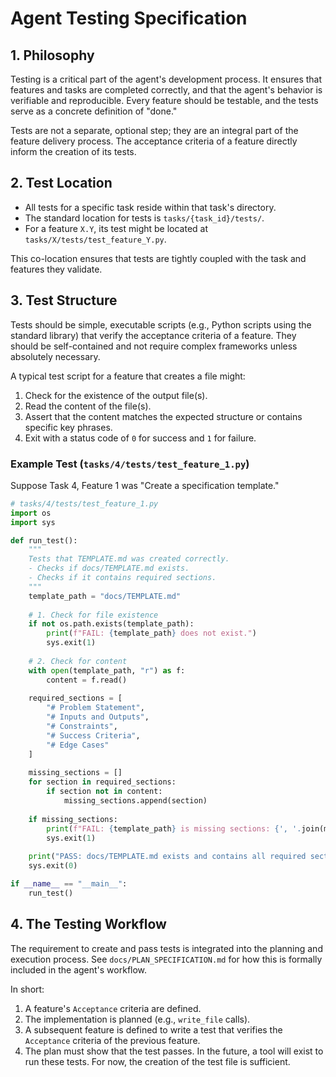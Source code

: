 # Agent Testing Specification

## 1. Philosophy
Testing is a critical part of the agent's development process. It ensures that features and tasks are completed correctly, and that the agent's behavior is verifiable and reproducible. Every feature should be testable, and the tests serve as a concrete definition of "done."

Tests are not a separate, optional step; they are an integral part of the feature delivery process. The acceptance criteria of a feature directly inform the creation of its tests.

## 2. Test Location
- All tests for a specific task reside within that task's directory.
- The standard location for tests is `tasks/{task_id}/tests/`.
- For a feature `X.Y`, its test might be located at `tasks/X/tests/test_feature_Y.py`.

This co-location ensures that tests are tightly coupled with the task and features they validate.

## 3. Test Structure
Tests should be simple, executable scripts (e.g., Python scripts using the standard library) that verify the acceptance criteria of a feature. They should be self-contained and not require complex frameworks unless absolutely necessary.

A typical test script for a feature that creates a file might:
1. Check for the existence of the output file(s).
2. Read the content of the file(s).
3. Assert that the content matches the expected structure or contains specific key phrases.
4. Exit with a status code of `0` for success and `1` for failure.

### Example Test (`tasks/4/tests/test_feature_1.py`)

Suppose Task 4, Feature 1 was "Create a specification template."

```python
# tasks/4/tests/test_feature_1.py
import os
import sys

def run_test():
    """
    Tests that TEMPLATE.md was created correctly.
    - Checks if docs/TEMPLATE.md exists.
    - Checks if it contains required sections.
    """
    template_path = "docs/TEMPLATE.md"
    
    # 1. Check for file existence
    if not os.path.exists(template_path):
        print(f"FAIL: {template_path} does not exist.")
        sys.exit(1)
        
    # 2. Check for content
    with open(template_path, "r") as f:
        content = f.read()
    
    required_sections = [
        "# Problem Statement",
        "# Inputs and Outputs",
        "# Constraints",
        "# Success Criteria",
        "# Edge Cases"
    ]
    
    missing_sections = []
    for section in required_sections:
        if section not in content:
            missing_sections.append(section)
            
    if missing_sections:
        print(f"FAIL: {template_path} is missing sections: {', '.join(missing_sections)}")
        sys.exit(1)
        
    print("PASS: docs/TEMPLATE.md exists and contains all required sections.")
    sys.exit(0)

if __name__ == "__main__":
    run_test()
```

## 4. The Testing Workflow
The requirement to create and pass tests is integrated into the planning and execution process. See `docs/PLAN_SPECIFICATION.md` for how this is formally included in the agent's workflow.

In short:
1. A feature's `Acceptance` criteria are defined.
2. The implementation is planned (e.g., `write_file` calls).
3. A subsequent feature is defined to write a test that verifies the `Acceptance` criteria of the previous feature.
4. The plan must show that the test passes. In the future, a tool will exist to run these tests. For now, the creation of the test file is sufficient.
